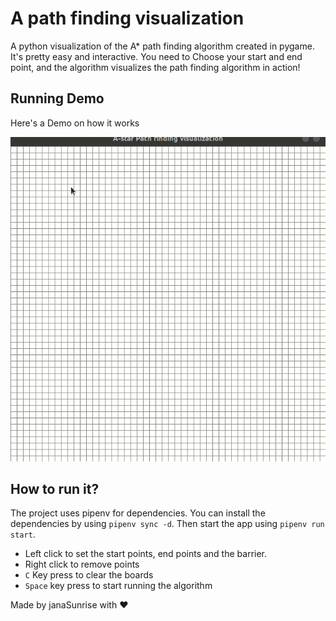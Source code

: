 # A path finding visualization

A python visualization of the A* path finding algorithm created in pygame. It's pretty easy and interactive. You need to
Choose your start and end point, and the algorithm visualizes the path finding algorithm in action!

## Running Demo

Here's a Demo on how it works

![alt text](https://github.com/janaSunrise/A-path-finding-visualization/blob/main/resources/astar.gif)

## How to run it?

The project uses pipenv for dependencies. You can install the dependencies by using `pipenv sync -d`. Then start the
app using `pipenv run start`.

- Left click to set the start points, end points and the barrier.
- Right click to remove points
- `C` Key press to clear the boards
- `Space` key press to start running the algorithm

<p align="center">

Made by janaSunrise with ❤

</p>
